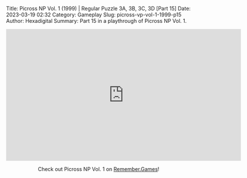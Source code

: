 Title: Picross NP Vol. 1 (1999) | Regular Puzzle 3A, 3B, 3C, 3D [Part 15]
Date: 2023-03-19 02:32
Category: Gameplay
Slug: picross-vp-vol-1-1999-p15
Author: Hexadigital
Summary: Part 15 in a playthrough of Picross NP Vol. 1.

<center><iframe src="https://www.youtube.com/embed/jajoNAgvHIk?feature=oembed" allow="accelerometer; autoplay; encrypted-media; gyroscope; picture-in-picture" width="640" height="360" frameborder="0"></iframe>

Check out Picross NP Vol. 1 on [Remember.Games](https://remember.games/game/6791/picross-np-vol-1/)!</center>

